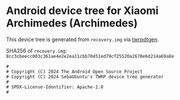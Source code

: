 # Android device tree for Xiaomi Archimedes (Archimedes)

This device tree is generated from `recovery.img` via [twrpdtgen](https://github.com/twrpdtgen/twrpdtgen).

SHA256 of `recovery.img`: `8cc3cbeecc003c361ae4e2e2ea11cbb70451ed79cf25520a2678e6d214a69a8e`

```
#
# Copyright (C) 2024 The Android Open Source Project
# Copyright (C) 2024 SebaUbuntu's TWRP device tree generator
#
# SPDX-License-Identifier: Apache-2.0
#
```
